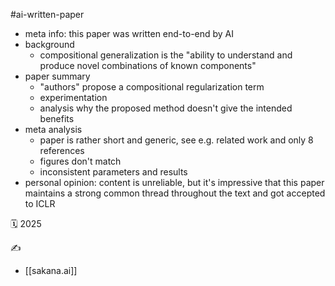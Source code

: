 #ai-written-paper

- meta info: this paper was written end-to-end by AI
- background
	- compositional generalization is the "ability to understand and produce novel combinations of known components"
- paper summary
	- "authors" propose a compositional regularization term
	-  experimentation
	- analysis why the proposed method doesn't give the intended benefits
- meta analysis
	- paper is rather short and generic, see e.g. related work and only 8 references
	- figures don't match
	- inconsistent parameters and results
- personal opinion: content is unreliable, but it's impressive that this paper maintains a strong common thread throughout the text and got accepted to ICLR

🗓️ 2025

✍️
- [[sakana.ai]]
